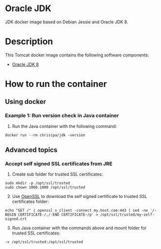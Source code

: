 Oracle JDK
==========

JDK docker image based on Debian Jessie and Oracle JDK 8.

# Description

This Tomcat docker image contains the following software components:

 - [Oracle JDK 8](http://www.oracle.com/technetwork/java/javase/downloads/jdk8-downloads-2133151.html)

# How to run the container

## Using docker

### Example 1: Run version check in Java container 

1. Run the Java container with the following command:
  ```
  docker run --rm chrisipa/jdk -version
  ```

## Advanced topics

### Accept self signed SSL certificates from JRE

1. Create sub folder for trusted SSL certificates:
  ```
  sudo mkdir -p /opt/ssl/trusted
  sudo chown 1000.1000 /opt/ssl/trusted
  ```

2. Use [OpenSSL](https://www.openssl.org/) to download the self signed certificate to trusted SSL certificates folder:
  ```
  echo "GET /" | openssl s_client -connect my.host.com:443 | sed -ne '/-BEGIN CERTIFICATE-/,/-END CERTIFICATE-/p' > /opt/ssl/trusted/my-self-signed.crt
  ```

3. Run Java container with the commands above and mount folder for trusted SSL certificates:
  ```
  -v /opt/ssl/trusted:/opt/ssl/trusted
  ```
